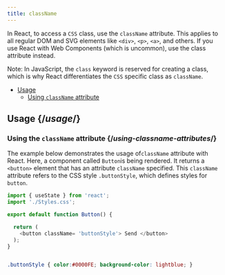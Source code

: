 ```yaml
---
title: className
---
```


<Intro>

In React, to access a `CSS` class, use the `className` attribute. This applies to all regular DOM and SVG elements like `<div>`, `<p>`, `<a>`, and others. If you use React with Web Components (which is uncommon), use the class attribute instead.

Note: In JavaScript, the `class` keyword is reserved for creating a class, which is why React differentiates the `CSS` specific class as `className`.

</Intro>

- [Usage](#usage)
  - [Using `className` attribute](#using-classname-attribute)

## Usage {/*usage*/}

### Using the `className` attribute {/*using-classname-attributes*/}

The example below demonstrates the usage of`className` attribute with React. Here, a component called `Button`is being rendered. It returns a `<button>` element that has an attribute `className` specified. This `className` attribute refers to the CSS style `.buttonStyle`, which defines styles for `button`.

<Sandpack>

``` js App.js
import { useState } from 'react';
import './Styles.css';

export default function Button() {

  return (
    <button className= 'buttonStyle'> Send </button>
  );
}

```

```css Styles.css

.buttonStyle { color:#0000FE; background-color: lightblue; }

```
</Sandpack>
